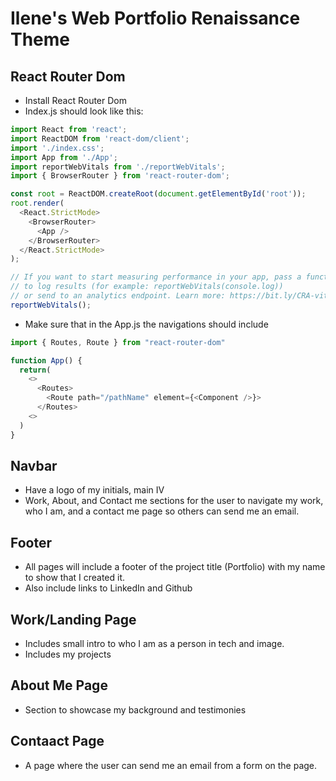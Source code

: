# Ilene's Web Portfolio Renaissance Theme 

## React Router Dom
- Install React Router Dom
- Index.js should look like this:
```js
import React from 'react';
import ReactDOM from 'react-dom/client';
import './index.css';
import App from './App';
import reportWebVitals from './reportWebVitals';
import { BrowserRouter } from 'react-router-dom';

const root = ReactDOM.createRoot(document.getElementById('root'));
root.render(
  <React.StrictMode>
    <BrowserRouter>
      <App />
    </BrowserRouter>
  </React.StrictMode>
);

// If you want to start measuring performance in your app, pass a function
// to log results (for example: reportWebVitals(console.log))
// or send to an analytics endpoint. Learn more: https://bit.ly/CRA-vitals
reportWebVitals();
```
- Make sure that in the App.js the navigations should include
```js
import { Routes, Route } from "react-router-dom"

function App() {
  return(
    <>
      <Routes>
        <Route path="/pathName" element={<Component />}>
      </Routes>
    <>
  )
}
```

## Navbar
- Have a logo of my initials, main IV
- Work, About, and Contact me sections for the user to navigate my work, who I am, and a contact me page so others can send me an email. 

## Footer
- All pages will include a footer of the project title (Portfolio) with my name to show that I created it. 
- Also include links to LinkedIn and Github

## Work/Landing Page
- Includes small intro to who I am as a person in tech and image.
- Includes my projects 

## About Me Page
- Section to showcase my background and testimonies

## Contaact Page
- A page where the user can send me an email from a form on the page. 
